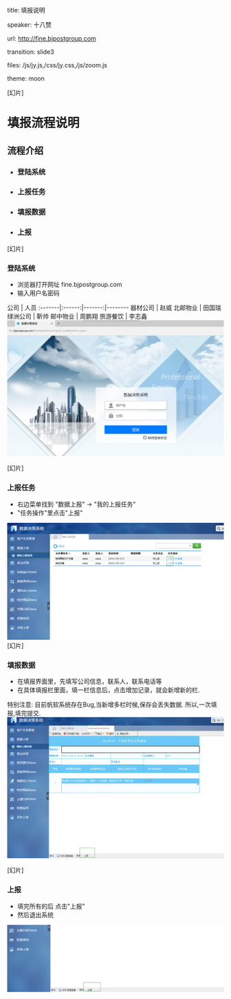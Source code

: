 title: 填报说明

speaker: 十八赞

url: http://fine.bjpostgroup.com

transition: slide3

files: /js/jy.js,/css/jy.css,/js/zoom.js

theme: moon

[幻片]
# 填报流程说明
## 流程介绍
- ### 登陆系统
- ### 上报任务
- ### 填报数据
- ### 上报

[幻片]
### 登陆系统
- 浏览器打开网址 fine.bjpostgroup.com
- 输入用户名密码

公司 | 人员
:-------|:------:|-------:|--------
器材公司 | 赵威
北邮物业 | 田国瑞
绿洲公司 | 靳帅
邮中物业 | 周鹏翔
旅游餐饮 | 李志鑫
![](/img/finelogin.png)

[幻片]
### 上报任务
-  右边菜单找到 "数据上报" -> "我的上报任务"
-  "任务操作"里点击"上报"


![](/img/fineup.png)
[幻片]
### 填报数据
- 在填报界面里，先填写公司信息，联系人，联系电话等
- 在具体填报栏里面，填一栏信息后，点击增加记录，就会新增新的栏.

特别注意: 目前帆软系统存在Bug,当新增多栏时候,保存会丢失数据. 所以,一次填报,填完提交.
![](/img/finewrite.png)

[幻片]
### 上报
- 填完所有的后 点击"上报"
- 然后退出系统

![](/img/finish.png)
